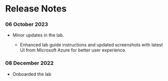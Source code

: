 # Release Notes

### 06 October 2023

 - Minor updates in the lab.
   
   - Enhanced lab guide instructions and updated screenshots with latest UI from Microsoft Azure for better user experience.


### 08 December 2022

 - Onboarded the lab
